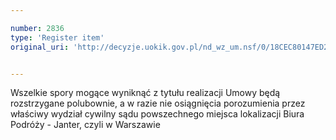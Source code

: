 ```yaml
---

number: 2836
type: 'Register item'
original_uri: 'http://decyzje.uokik.gov.pl/nd_wz_um.nsf/0/18CEC80147ED290DC12579B1003E0B17?OpenDocument'


---
```


Wszelkie spory mogące wyniknąć z tytułu realizacji Umowy będą rozstrzygane polubownie, a w razie nie osiągnięcia porozumienia przez właściwy wydział cywilny sądu powszechnego miejsca lokalizacji Biura Podróży - Janter, czyli w Warszawie
